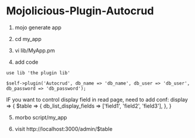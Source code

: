 Mojolicious-Plugin-Autocrud
===========================

1) mojo generate app

2) cd my_app

3) vi lib/MyApp.pm

4) add code 

`use lib 'the plugin lib'`

`$self->plugin('Autocrud', db_name => 'db_name', db_user => 'db_user', db_password => 'db_password');` 

IF you want to control display field in read page, need to add conf:
    display => {
        $table => {
            db_list_display_fields => ['field1', 'field2', 'field3'],
        },
    }    

5) morbo script/my_app

6) visit http://localhost:3000/admin/$table
